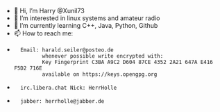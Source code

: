- 👋 Hi, I’m Harry @Xunil73
- 👀 I’m interested in linux systems and amateur radio
- 🌱 I’m currently learning C++, Java, Python, Github
- 📫 How to reach me: 
-       Email: harald.seiler@posteo.de
               whenever possible write encrypted with:
               Key Fingerprint C3BA A9C2 D604 87CE 4352 2A21 647A E416 F5D2 716E
               available on https://keys.opengpg.org
               
-       irc.libera.chat Nick: HerrHolle
-       jabber: herrholle@jabber.de


  

<!---
Xunil73/Xunil73 is a ✨ special ✨ repository because its `README.md` (this file) appears on your GitHub profile.
You can click the Preview link to take a look at your changes.
--->
